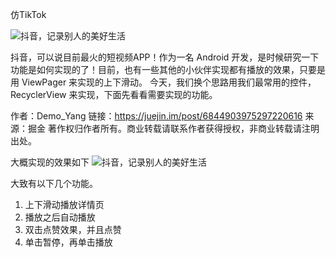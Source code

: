 仿TikTok

![抖音，记录别人的美好生活](https://upload-images.jianshu.io/upload_images/8669504-3293ef3c6d1d27d3.png?imageMogr2/auto-orient/strip%7CimageView2/2/w/800)

抖音，可以说目前最火的短视频APP！作为一名 Android 开发，是时候研究一下功能是如何实现的了！目前，也有一些其他的小伙伴实现都有播放的效果，只要是用 ViewPager 来实现的上下滑动。 今天，我们换个思路用我们最常用的控件，RecyclerView 来实现，下面先看看需要实现的功能。

作者：Demo_Yang
链接：https://juejin.im/post/6844903975297220616
来源：掘金
著作权归作者所有。商业转载请联系作者获得授权，非商业转载请注明出处。

大概实现的效果如下
![抖音，记录别人的美好生活](https://user-gold-cdn.xitu.io/2019/10/22/16df14a6cf3296fc?imageslim)

大致有以下几个功能。

1. 上下滑动播放详情页
2. 播放之后自动播放
3. 双击点赞效果，并且点赞
4. 单击暂停，再单击播放